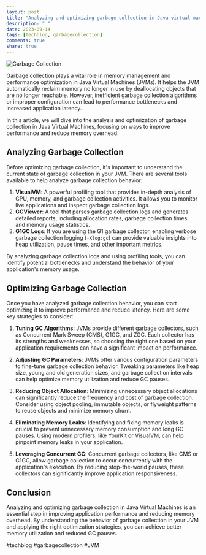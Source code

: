```yaml
---
layout: post
title: "Analyzing and optimizing garbage collection in Java virtual machines"
description: " "
date: 2023-09-14
tags: [techblog, garbagecollection]
comments: true
share: true
---
```


![Garbage Collection](https://example.com/gc.png)

Garbage collection plays a vital role in memory management and performance optimization in Java Virtual Machines (JVMs). It helps the JVM automatically reclaim memory no longer in use by deallocating objects that are no longer reachable. However, inefficient garbage collection algorithms or improper configuration can lead to performance bottlenecks and increased application latency.

In this article, we will dive into the analysis and optimization of garbage collection in Java Virtual Machines, focusing on ways to improve performance and reduce memory overhead.

## Analyzing Garbage Collection

Before optimizing garbage collection, it's important to understand the current state of garbage collection in your JVM. There are several tools available to help analyze garbage collection behavior:

1. **VisualVM**: A powerful profiling tool that provides in-depth analysis of CPU, memory, and garbage collection activities. It allows you to monitor live applications and inspect garbage collection logs.
2. **GCViewer**: A tool that parses garbage collection logs and generates detailed reports, including allocation rates, garbage collection times, and memory usage statistics.
3. **G1GC Logs**: If you are using the G1 garbage collector, enabling verbose garbage collection logging (`-Xlog:gc`) can provide valuable insights into heap utilization, pause times, and other important metrics.

By analyzing garbage collection logs and using profiling tools, you can identify potential bottlenecks and understand the behavior of your application's memory usage.

## Optimizing Garbage Collection

Once you have analyzed garbage collection behavior, you can start optimizing it to improve performance and reduce latency. Here are some key strategies to consider:

1. **Tuning GC Algorithms**: JVMs provide different garbage collectors, such as Concurrent Mark Sweep (CMS), G1GC, and ZGC. Each collector has its strengths and weaknesses, so choosing the right one based on your application requirements can have a significant impact on performance.
   
2. **Adjusting GC Parameters**: JVMs offer various configuration parameters to fine-tune garbage collection behavior. Tweaking parameters like heap size, young and old generation sizes, and garbage collection intervals can help optimize memory utilization and reduce GC pauses.

3. **Reducing Object Allocation**: Minimizing unnecessary object allocations can significantly reduce the frequency and cost of garbage collection. Consider using object pooling, immutable objects, or flyweight patterns to reuse objects and minimize memory churn.

4. **Eliminating Memory Leaks**: Identifying and fixing memory leaks is crucial to prevent unnecessary memory consumption and long GC pauses. Using modern profilers, like YourKit or VisualVM, can help pinpoint memory leaks in your application.

5. **Leveraging Concurrent GC**: Concurrent garbage collectors, like CMS or G1GC, allow garbage collection to occur concurrently with the application's execution. By reducing stop-the-world pauses, these collectors can significantly improve application responsiveness.

## Conclusion

Analyzing and optimizing garbage collection in Java Virtual Machines is an essential step in improving application performance and reducing memory overhead. By understanding the behavior of garbage collection in your JVM and applying the right optimization strategies, you can achieve better memory utilization and reduced GC pauses.

#techblog #garbagecollection #JVM